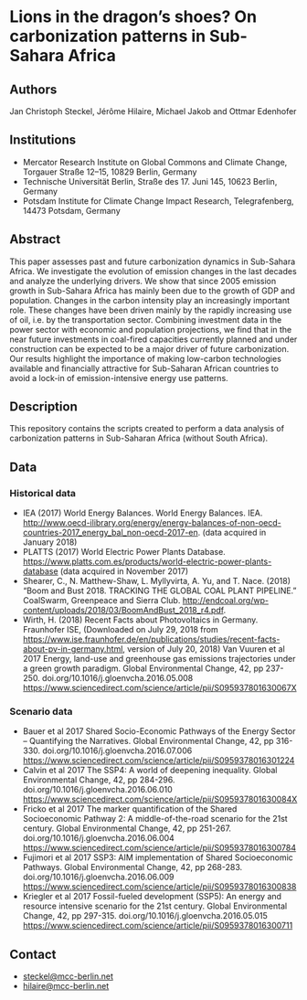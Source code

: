 # Lions in the dragon’s shoes? On carbonization patterns in Sub-Sahara Africa

## Authors
Jan Christoph Steckel, Jérôme Hilaire, Michael Jakob and Ottmar Edenhofer

## Institutions
* Mercator Research Institute on Global Commons and Climate Change, Torgauer Straße 12–15, 10829 Berlin, Germany
* Technische Universität Berlin, Straße des 17. Juni 145, 10623 Berlin, Germany
* Potsdam Institute for Climate Change Impact Research, Telegrafenberg, 14473 Potsdam, Germany

## Abstract
This paper assesses past and future carbonization dynamics in Sub-Sahara Africa. We investigate the evolution of emission changes in the last decades and analyze the underlying drivers.  We show that since 2005 emission growth in Sub-Sahara Africa has mainly been due to the growth of GDP and population. Changes in the carbon intensity play an increasingly important role. These changes have been driven mainly by the rapidly increasing use of oil, i.e. by the transportation sector. Combining investment data in the power sector with economic and population projections, we find that in the near future investments in coal-fired capacities currently planned and under construction can be expected to be a major driver of future carbonization. Our results highlight the importance of making low-carbon technologies available and financially attractive for Sub-Saharan African countries to avoid a lock-in of emission-intensive energy use patterns.

## Description
This repository contains the scripts created to perform a data analysis of carbonization patterns in Sub-Saharan Africa (without South Africa).

## Data 
### Historical data
* IEA (2017)  World Energy Balances. World Energy Balances. IEA. http://www.oecd-ilibrary.org/energy/energy-balances-of-non-oecd-countries-2017_energy_bal_non-oecd-2017-en. (data acquired in January 2018)
* PLATTS (2017) World Electric Power Plants Database. https://www.platts.com.es/products/world-electric-power-plants-database (data acquired in November 2017)
* Shearer, C., N. Matthew-Shaw, L. Myllyvirta, A. Yu, and T. Nace. (2018) “Boom and Bust 2018. TRACKING THE GLOBAL COAL PLANT PIPELINE.” CoalSwarm, Greenpeace and Sierra Club. http://endcoal.org/wp-content/uploads/2018/03/BoomAndBust_2018_r4.pdf.
* Wirth, H. (2018) Recent Facts about Photovoltaics in Germany. Fraunhofer ISE, (Downloaded on July 29, 2018
from https://www.ise.fraunhofer.de/en/publications/studies/recent-facts-about-pv-in-germany.html, version of July 20, 2018)
Van Vuuren et al 2017 Energy, land-use and greenhouse gas emissions trajectories under a green growth paradigm. Global Environmental Change, 42, pp 237-250. doi.org/10.1016/j.gloenvcha.2016.05.008
https://www.sciencedirect.com/science/article/pii/S095937801630067X

### Scenario data
* Bauer et al 2017 Shared Socio-Economic Pathways of the Energy Sector – Quantifying the Narratives. Global Environmental Change, 42, pp 316-330. doi.org/10.1016/j.gloenvcha.2016.07.006
https://www.sciencedirect.com/science/article/pii/S0959378016301224
* Calvin et al 2017 The SSP4: A world of deepening inequality. Global Environmental Change, 42, pp 284-296. doi.org/10.1016/j.gloenvcha.2016.06.010
https://www.sciencedirect.com/science/article/pii/S095937801630084X
* Fricko et al 2017 The marker quantification of the Shared Socioeconomic Pathway 2: A middle-of-the-road scenario for the 21st century. Global Environmental Change, 42, pp 251-267. doi.org/10.1016/j.gloenvcha.2016.06.004
https://www.sciencedirect.com/science/article/pii/S0959378016300784
* Fujimori et al 2017 SSP3: AIM implementation of Shared Socioeconomic Pathways. Global Environmental Change, 42, pp 268-283. doi.org/10.1016/j.gloenvcha.2016.06.009
https://www.sciencedirect.com/science/article/pii/S0959378016300838
* Kriegler et al 2017 Fossil-fueled development (SSP5): An energy and resource intensive scenario for the 21st century. Global Environmental Change, 42, pp 297-315. doi.org/10.1016/j.gloenvcha.2016.05.015
https://www.sciencedirect.com/science/article/pii/S0959378016300711

## Contact
* steckel@mcc-berlin.net
* hilaire@mcc-berlin.net
